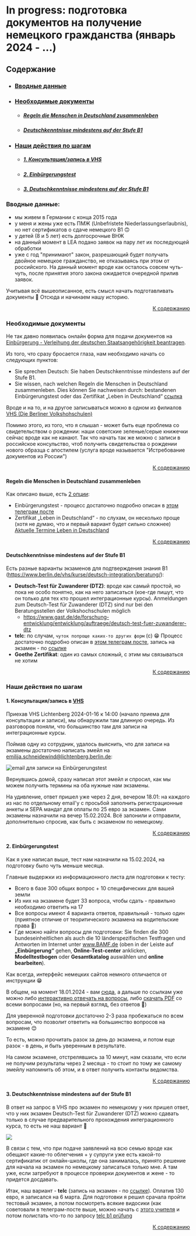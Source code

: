 # In progress: подготовка документов на получение немецкого гражданства (январь 2024 - ...)


<a name="content"/>

## Содержание  
- ### [Вводные данные](#input)  
- ### [Необходимые документы](#prerequisites)  
  - ##### [Regeln die Menschen in Deutschland zusammenleben](#regeln_leben)  
  - ##### [Deutschkenntnisse mindestens auf der Stufe B1](#b1)  
- ### [Наши действия по шагам](#actions)  
  - ##### [1. Консультация/запись в VHS](#vhs)  
  - ##### [2. Einbürgerungstest](#einbuergerungstest)  
  - ##### [3. Deutschkenntnisse mindestens auf der Stufe B1](#b1_test)  





<a name="input"/>

### Вводные данные:
- мы живем в Германии с конца 2015 года
- у меня и жены уже есть ПМЖ (Unbefristete Niederlassungserlaubnis), но нет сертификатов о сдаче немецкого B1 🙃
- у детей (8 и 5 лет) есть долгосрочные ВНЖ
- на данный момент в LEA подано заявок на пару лет их последующей обработки
- уже с год "принимают" закон, разрешающий будет получать двойное немецкое гражданство, не отказываясь при этом от российского. На данный момент вроде как осталось совсем чуть-чуть, после принятия этого закона ожидается очередной прилив заявок. 

Учитывая всё вышеописанное, есть смысл начать подготавливать документы 🙂
Отсюда и начинаем нашу историю.

<p align='right'> <a href="#content"> К содержанию </a> </p>




<a name="prerequisites"/>

### Необходимые документы
Не так давно появилась онлайн форма для подачи документов на [Einbürgerung - Verleihung der deutschen Staatsangehörigkeit beantragen](https://service.berlin.de/dienstleistung/318998/).

Из того, что сразу бросается глаза, нам необходимо начать со следующих пунктов:
- Sie sprechen Deutsch: Sie haben Deutschkenntnisse mindestens auf der Stufe B1.
- Sie wissen, nach welchen Regeln die Menschen in Deutschland zusammenleben. Dies können Sie nachweisen durch: bestandenen Einbürgerungstest oder das Zertifikat „Leben in Deutschland“ [ссылка](https://www.berlin.de/vhs/volkshochschulen/reinickendorf/kurse/deutsch/artikel.1058429.php)

Вроде и на то, и на другое записываться можно в одном из филиалов [VHS (Die Berliner Volkshohschulen)](https://www.berlin.de/vhs/volkshochschulen/)

Помимо этого, из того, что я слышал - может быть еще проблема со свидетельством о рождении: наши советские зеленые/серые книжечки сейчас вроде как не канают.
Так что начать так же можно с записи в российское консульство, чтоб получить свидетельства о рождении нового образца с апостилем (услуга вроде называется "Истребование документов из России")

<p align='right'> <a href="#content"> К содержанию </a> </p>



<a name="regeln_leben"/>

#### Regeln die Menschen in Deutschland zusammenleben
Как описано выше, есть [2 опции](https://www.berlin.de/vhs/volkshochschulen/reinickendorf/kurse/deutsch/artikel.1058429.php):
- Einbürgerungstest - процесс достаточно подробно описан в [этом телеграм посте](https://t.me/howtoberlin/583)
- Zertifikat „Leben in Deutschland“ - по слухам, он несколько проще (хотя не думаю, что и первый вариант будет сильно сложнее) [Aktuelle Termine Leben in Deutschland](https://www.vhsit.berlin.de/VHSKURSE/BusinessPages/CourseSearch.aspx)

<p align='right'> <a href="#content"> К содержанию </a> </p>



<a name="b1"/>

#### Deutschkenntnisse mindestens auf der Stufe B1
Есть разные варианты экзаменов для подтверждения знания B1 (https://www.berlin.de/vhs/kurse/deutsch-integration/beratung/):
- **Deutsch-Test für Zuwanderer (DTZ)**: вроде как самый простой, но пока не особо понятно, как на него записаться (кое-где пишут, что он только для тех кто прошел интеграционные курсы). Anmeldungen zum Deutsch-Test für Zuwanderer (DTZ) sind nur bei den Beratungsstellen der Volkshochschulen möglich
  - https://www.gast.de/de/forschung-entwicklung/entwicklung/auftraege/deutsch-test-fuer-zuwanderer-dtz
- **telc**: по случам, `чуток попроще каких-то других форм` (c) 😁 Процесс достаточно подробно описан в [этом телеграм посте](https://t.me/howtoberlin/527), запись на экзамен - по [ссылке](https://www.humboldt-institut.org/en/german-courses/exams/)
- **Goethe Zertifikat**: один из самых сложный, с этим мы связываться не хотим

<p align='right'> <a href="#content"> К содержанию </a> </p>




<a name="actions"/>

### Наши действия по шагам


<a name="vhs"/>

#### 1. Консультация/запись в [VHS](https://www.berlin.de/vhs/volkshochschulen/lichtenberg/)
Приехав VHS Lichtenberg 2024-01-16 к 14:00 (начало приема для консультации и записи), мы обнаружили там длинную очередь. Из разговоров поняли, что большинство там для записи на интеграционные курсы. 

Поймав одну из сотрудник, удалось выяснить, что для записи на экзамены достаточно написать эмейл на <a href="mailto:emilija.schneidewind@lichtenberg.berlin.de">emilija.schneidewind@lichtenberg.berlin.de</a>:

![email для записи на Einbürgerungstest](vhs.jpeg)

Вернувшись домой, сразу написал этот эмейл и спросил, как мы можем получить термины на оба нужные нам экзамены.

На удивление, ответ пришел уже через 2 дня, вечером 18.01: на каждого из нас по отдельному email'у c просьбой заполнить регистрационные анкеты и SEPA мандат для оплаты по 25 евро за экзамен. Сами экзамены назначили на вечер 15.02.2024.
Всё запонили и отправили, дополнительно спросив, как быть с экзаменом по немецкому.

<p align='right'> <a href="#content"> К содержанию </a> </p>



<a name="einbuergerungstest"/>

#### 2. Einbürgerungstest
Как я уже написал выше, тест нам назначили на 15.02.2024, на подготовку было чуть меньше месяца.

Главные выдержки из информационного листа для подготовки к тесту:
- Всего в базе 300 общих вопрос + 10 специфических для вашей земли
- Из них на экзамене будет 33 вопроса, чтобы сдать - правильно необходимо ответить на 17
- Все вопросы имеют 4 варианта ответов, правильный - только один (приятное отличие от теоритического экзамена на водительские права 🙂)
- Где можно найти вопросы для подготовки: Sie finden die 300 bundeseinheitlichen als auch die 10 länderspezifischen Testfragen und Antworten im Internet unter www.BAMF.de (oben in der Leiste auf **„Einbürgerung“** gehen, **Online-Test-center** anklicken, **Modelltestbogen** oder **Gesamtkatalog** auswählen und **online bearbeiten**).

Как всегда, интерфейс немецких сайтов немного отличается от инструкции 😁

В общем, на момент 18.01.2024 - вам [сюда](https://www.bamf.de/DE/Themen/Integration/ZugewanderteTeilnehmende/OnlineTestcenter/online-testcenter-node.html#a_917922_0), а дальше по ссылкам уже можно либо [интерактивно отвечать на вопросы](https://oet.bamf.de/ords/oetut/f?p=514:1:0), либо [скачать PDF](https://www.bamf.de/SharedDocs/Anlagen/DE/Integration/Einbuergerung/gesamtfragenkatalog-lebenindeutschland.pdf?__blob=publicationFile&v=10) со всеми вопросами (но, на первый взгляд, без ответов 🤪)

Для уверенной подготовки достаточно 2-3 раза пробежаться по всем вопросам, что позволит ответить на большинство вопросов на экзамене 😊

То есть, можно прочитать разок за день до экзамена, и потом еще разок - в день, и быть уверенным в результате.

На самом экзамене, отстрелявшись за 10 минут, нам сказали, что если не получим результаты через 2 месяца - то стоит по тому же самому эмейлу напомнить об этом, и в ответ получить контакты ведомства.

<p align='right'> <a href="#content"> К содержанию </a> </p>



<a name="b1_test"/>

#### 3. Deutschkenntnisse mindestens auf der Stufe B1
В ответ на запрос в VHS про экзамен по немецкому у них пришел ответ, что у них экзамен Deutsch-Test für Zuwanderer (DTZ) можно сдавать только в случае предварительного прохождения интеграционного курса, то есть не наш вариант 🙁

![](vhs_kein_deutch.jpeg)

В связи с тем, что при подаче заявлений на всю семью вроде как обещают какие-то облегчения + у супруги уже есть какой-то сертификатик от онлайн-школы, где она занималась, принято решение для начала на экзамен по немецкому записаться только мне. А там уже, если затребуют в процессе проверки документов и жене - то придется досдавать.

Итак, наш вариант - **telc** (запись на экзамен - по [ссылке](https://www.humboldt-institut.org/en/german-courses/exams/)).
Оплатив 130 евро, я записался на 6 марта.
Для подготовки я решил срачала пройти тестовый экзамен, а потом посмотреть всякие видосики (как советовали в телеграм-посте выше, можно начать с [этого учителя](https://www.youtube.com/@BenjaminDerDeutschlehrer/videos) и потом полистать что-то по запросу [telc b1 prüfung](https://www.youtube.com/results?search_query=telc+b1+pr%C3%BCfung)

<p align='right'> <a href="#content"> К содержанию </a> </p>